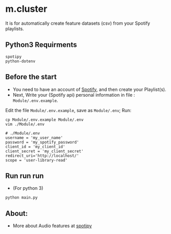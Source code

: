 # m.cluster

It is for automatically create feature datasets (csv) from your Spotify playlists.

## Python3 Requirments
```
spotipy
python-dotenv
```

## Before the start
* You need to have an account of [Spotify](https://www.spotify.com/tw/), and then create your Playlist(s).
* Next, Write your (Spotify api) personal information in file : `Module/.env.example`.

Edit the file `Module/.env.example`, save as `Module/.env`; Run:
```
cp Module/.env.example Module/.env
vim ./Module/.env
```

```
# ./Module/.env
username = 'my_user_name'
password = 'my_spotify_password'
client_id = 'my_client_id'
client_secret = 'my_client_secret'
redirect_uri='http://localhost/'
scope = 'user-library-read'
```

## Run run run
* (For python 3)
```
python main.py
```

## About:
* More about Audio features at [spotipy](https://developer.spotify.com/documentation/web-api/reference/tracks/get-several-audio-features/)
